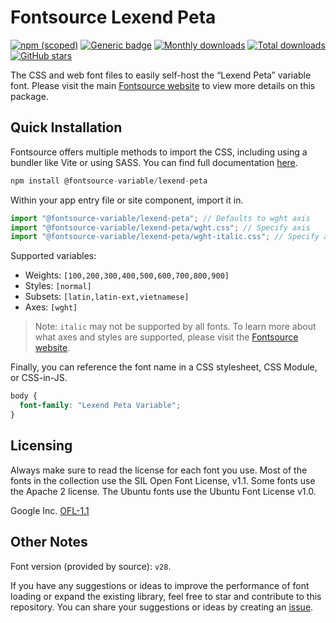 # Fontsource Lexend Peta

[![npm (scoped)](https://img.shields.io/npm/v/@fontsource-variable/lexend-peta?color=brightgreen)](https://www.npmjs.com/package/@fontsource-variable/lexend-peta) [![Generic badge](https://img.shields.io/badge/fontsource-passing-brightgreen)](https://github.com/fontsource/fontsource) [![Monthly downloads](https://badgen.net/npm/dm/@fontsource-variable/lexend-peta)](https://github.com/fontsource/fontsource) [![Total downloads](https://badgen.net/npm/dt/@fontsource-variable/lexend-peta)](https://github.com/fontsource/fontsource) [![GitHub stars](https://img.shields.io/github/stars/fontsource/fontsource.svg?style=social&label=Star)](https://github.com/fontsource/fontsource/stargazers)

The CSS and web font files to easily self-host the “Lexend Peta” variable font. Please visit the main [Fontsource website](https://fontsource.org/fonts/lexend-peta) to view more details on this package.

## Quick Installation

Fontsource offers multiple methods to import the CSS, including using a bundler like Vite or using SASS. You can find full documentation [here](https://fontsource.org/docs/getting-started/introduction).

```javascript
npm install @fontsource-variable/lexend-peta
```

Within your app entry file or site component, import it in.

```javascript
import "@fontsource-variable/lexend-peta"; // Defaults to wght axis
import "@fontsource-variable/lexend-peta/wght.css"; // Specify axis
import "@fontsource-variable/lexend-peta/wght-italic.css"; // Specify axis and style
```

Supported variables:
- Weights: `[100,200,300,400,500,600,700,800,900]`
- Styles: `[normal]`
- Subsets: `[latin,latin-ext,vietnamese]`
- Axes: `[wght]`

> Note: `italic` may not be supported by all fonts. To learn more about what axes and styles are supported, please visit the [Fontsource website](https://fontsource.org/fonts/lexend-peta).

Finally, you can reference the font name in a CSS stylesheet, CSS Module, or CSS-in-JS.

```css
body {
  font-family: "Lexend Peta Variable";
}
```

## Licensing
Always make sure to read the license for each font you use. Most of the fonts in the collection use the SIL Open Font License, v1.1. Some fonts use the Apache 2 license. The Ubuntu fonts use the Ubuntu Font License v1.0.

Google Inc.
[OFL-1.1](http://scripts.sil.org/OFL)

## Other Notes
Font version (provided by source): `v28`.

If you have any suggestions or ideas to improve the performance of font loading or expand the existing library, feel free to star and contribute to this repository. You can share your suggestions or ideas by creating an [issue](https://github.com/fontsource/fontsource/issues).